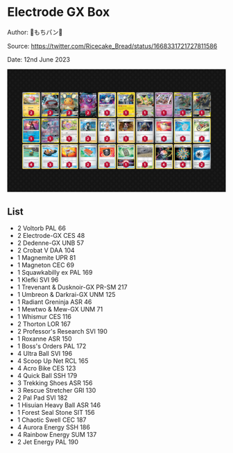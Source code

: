 # Electrode GX Box

Author: 🍡もちパン🍞

Source: <https://twitter.com/Ricecake_Bread/status/1668331721727811586>

Date: 12nd June 2023

![decklist](../../images/PAL/Electrode%20GX%20Box/1-%20Electrode%20GX%20Box.png)

## List

* 2 Voltorb PAL 66
* 2 Electrode-GX CES 48
* 2 Dedenne-GX UNB 57
* 2 Crobat V DAA 104
* 1 Magnemite UPR 81
* 1 Magneton CEC 69
* 1 Squawkabilly ex PAL 169
* 1 Klefki SVI 96
* 1 Trevenant & Dusknoir-GX PR-SM 217
* 1 Umbreon & Darkrai-GX UNM 125
* 1 Radiant Greninja ASR 46
* 1 Mewtwo & Mew-GX UNM 71
* 1 Whismur CES 116
* 2 Thorton LOR 167
* 2 Professor's Research SVI 190
* 1 Roxanne ASR 150
* 1 Boss's Orders PAL 172
* 4 Ultra Ball SVI 196
* 4 Scoop Up Net RCL 165
* 4 Acro Bike CES 123
* 4 Quick Ball SSH 179
* 3 Trekking Shoes ASR 156
* 3 Rescue Stretcher GRI 130
* 2 Pal Pad SVI 182
* 1 Hisuian Heavy Ball ASR 146
* 1 Forest Seal Stone SIT 156
* 1 Chaotic Swell CEC 187
* 4 Aurora Energy SSH 186
* 4 Rainbow Energy SUM 137
* 2 Jet Energy PAL 190
